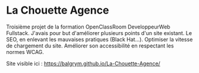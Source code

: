 # La Chouette Agence

Troisième projet de la formation OpenClassRoom DeveloppeurWeb Fullstack.
J'avais pour but d'améliorer plusieurs points d'un site existant.
Le SEO, en enlevant les mauvaises pratiques (Black Hat…).
Optimiser la vitesse de chargement du site.
Améliorer son accessibilité en respectant les normes WCAG.

Site visible ici : https://balgrym.github.io/La-Chouette-Agence/

